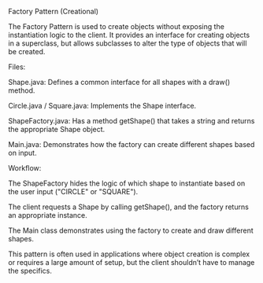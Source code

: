 Factory Pattern (Creational)

The Factory Pattern is used to create objects without exposing the instantiation logic to the client. It provides an interface for creating objects in a superclass, but allows subclasses to alter the type of objects that will be created.


Files:

Shape.java: Defines a common interface for all shapes with a draw() method.

Circle.java / Square.java: Implements the Shape interface.

ShapeFactory.java: Has a method getShape() that takes a string and returns the appropriate Shape object.

Main.java: Demonstrates how the factory can create different shapes based on input.

Workflow:

The ShapeFactory hides the logic of which shape to instantiate based on the user input ("CIRCLE" or "SQUARE").

The client requests a Shape by calling getShape(), and the factory returns an appropriate instance.

The Main class demonstrates using the factory to create and draw different shapes.

This pattern is often used in applications where object creation is complex or requires a large amount of setup, but the client shouldn’t have to manage the specifics.
